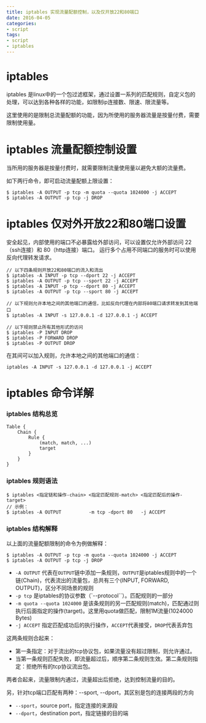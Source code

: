```yaml
---
title: iptables 实现流量配额控制，以及仅开放22和80端口
date: 2016-04-05
categories:
- script
tags:
- script
- iptables
---
```


# iptables

iptables 是linux中的一个包过滤框架，通过设置一系列的匹配规则，自定义包的处理，可以达到各种各样的功能，如限制ip连接数、限速、限流量等。

这里使用的是限制总流量配额的功能，因为所使用的服务器流量是按量付费，需要限制使用量。


# iptables 流量配额控制设置

当所用的服务器是按量付费时，就需要限制流量使用量以避免大额的流量费。

如下两行命令，即可启动流量配额上限设置：

```
$ iptables -A OUTPUT -p tcp -m quota --quota 1024000 -j ACCEPT
$ iptables -A OUTPUT -p tcp -j DROP
```

# iptables 仅对外开放22和80端口设置

安全起见，内部使用的端口不必暴露给外部访问，可以设置仅允许外部访问 22（ssh连接）和 80（http连接）端口。
运行多个占用不同端口的服务时可以使用反向代理转发请求。

```
// 以下四条规则开放22和80端口的流入和流出
$ iptables -A INPUT -p tcp --dport 22 -j ACCEPT
$ iptables -A OUTPUT -p tcp --sport 22 -j ACCEPT
$ iptables -A INPUT -p tcp --dport 80 -j ACCEPT
$ iptables -A OUTPUT -p tcp --sport 80 -j ACCEPT

// 以下规则允许本地之间的其他端口的通信，比如反向代理在内部将80端口请求转发到其他端口
$ iptables -A INPUT -s 127.0.0.1 -d 127.0.0.1 -j ACCEPT

// 以下规则禁止所有其他形式的访问
$ iptables -P INPUT DROP
$ iptables -P FORWARD DROP
$ iptables -P OUTPUT DROP
```

在其间可以加入规则，允许本地之间的其他端口的通信：

```
iptables -A INPUT -s 127.0.0.1 -d 127.0.0.1 -j ACCEPT
```

# iptables 命令详解

### iptables 结构总览

```
Table {
    Chain {
        Rule {
            (match, match, ...)
            target
        }
    }
}
```

### iptables 规则语法

```
$ iptables <指定链和操作-chain> <指定匹配规则-match> <指定匹配后的操作-target>
// 示例：
$ iptables -A OUTPUT          -m tcp -dport 80   -j ACCEPT
```

### iptables 结构解释

以上面的流量配额限制的命令为例做解释：

```
$ iptables -A OUTPUT -p tcp -m quota --quota 1024000 -j ACCEPT
$ iptables -A OUTPUT -p tcp -j DROP
```

- `-A OUTPUT` 代表在`OUTPUT`链中添加一条规则，`OUTPUT`是iptables规则中的一个链(Chain)，代表流出的流量包，总共有三个(INPUT, FORWARD, OUTPUT)，区分不同场景的规则
- `-p tcp` 是iptables的协议参数（`--protocol``）。匹配规则的一部分
- `-m quota --quota 1024000` 是该条规则的另一匹配规则(match)，匹配通过则执行后面指定的操作(target)。这里用quota做匹配，限制1M流量(1024000 Bytes)
- `-j ACCEPT` 指定匹配成功后的执行操作，`ACCEPT`代表接受，`DROP`代表丢弃包

这两条规则合起来：
- 第一条指定：对于流出的tcp协议包，如果流量没有超过限制，则允许通过。
- 当第一条规则匹配失败，即流量超过后，顺序第二条规则生效。第二条规则指定：拒绝所有的tcp协议流出包。

两者合起来，流量限制内通过，流量超出后拒绝，达到控制流量的目的。

另，针对tcp端口匹配有两种：--sport, --dport，其区别是包的连接两段的方向
- `--sport`，source port，指定连接的来源段
- `--dport`，destination port，指定链接的目的端
